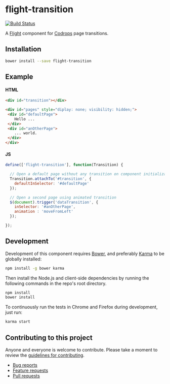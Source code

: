 # flight-transition

[![Build Status](https://secure.travis-ci.org/<olivierlesnicki>/flight-transition.png)](http://travis-ci.org/olivierlesnicki/flight-transition)

A [Flight](https://github.com/flightjs/flight) component for [Codrops](http://tympanus.net/codrops/2013/05/07/a-collection-of-page-transitions/) page transitions. 

## Installation

```bash
bower install --save flight-transition
```

## Example

#### HTML

``` html
<div id="transition"></div>

<div id="pages" style="diplay: none; visibility: hidden;">
 <div id="defaultPage">
    Hello ...
 </div>
 <div id="anOtherPage">
    ... world.
 </div>
</div>
```

#### JS

``` javascript
define(['flight-transition'], function(Transition) {

  // Open a default page without any transition on component initialization
  Transition.attachTo('#transition', {
    defaultInSelector: '#defaultPage'
  });

  // Open a second page using animated transition 
  $(document).trigger('dataTransition', {
    inSelector: '#anOtherPage',
    animation : 'moveFromLeft' 
  });

});
```

## Development

Development of this component requires [Bower](http://bower.io), and preferably
[Karma](http://karma-runner.github.io) to be globally installed:

```bash
npm install -g bower karma
```

Then install the Node.js and client-side dependencies by running the following
commands in the repo's root directory.

```bash
npm install
bower install
```

To continuously run the tests in Chrome and Firefox during development, just run:

```bash
karma start
```

## Contributing to this project

Anyone and everyone is welcome to contribute. Please take a moment to
review the [guidelines for contributing](CONTRIBUTING.md).

* [Bug reports](CONTRIBUTING.md#bugs)
* [Feature requests](CONTRIBUTING.md#features)
* [Pull requests](CONTRIBUTING.md#pull-requests)
